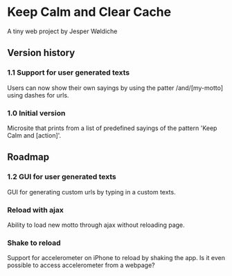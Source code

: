 # Keep Calm and Clear Cache
A tiny web project by Jesper Wøldiche

## Version history
### 1.1 Support for user generated texts
Users can now show their own sayings by using the patter /and/[my-motto] using dashes for urls. 

### 1.0 Initial version
Microsite that prints from a list of predefined sayings of the pattern 'Keep Calm and [action]'.

## Roadmap
### 1.2 GUI for user generated texts
GUI for generating custom urls by typing in a custom texts.

### Reload with ajax
Ability to load new motto through ajax without reloading page.

### Shake to reload
Support for accelerometer on iPhone to reload by shaking the app. Is it even possible to access accelerometer from a webpage?
